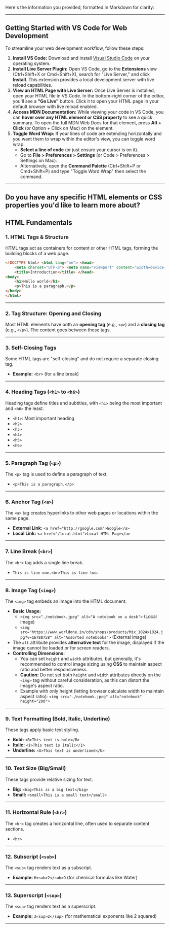 
Here's the information you provided, formatted in Markdown for clarity:

---

## Getting Started with VS Code for Web Development

To streamline your web development workflow, follow these steps:

1.  **Install VS Code:** Download and install [Visual Studio Code](https://code.visualstudio.com/) on your operating system.
2.  **Install Live Server Plugin:** Open VS Code, go to the **Extensions** view (Ctrl+Shift+X or Cmd+Shift+X), search for "Live Server," and click **Install**. This extension provides a local development server with live reload capabilities.
3.  **View an HTML Page with Live Server:** Once Live Server is installed, open your HTML file in VS Code. In the bottom-right corner of the editor, you'll see a **"Go Live"** button. Click it to open your HTML page in your default browser with live reload enabled.
4.  **Access MDN Documentation:** While viewing your code in VS Code, you can **hover over any HTML element or CSS property** to see a quick summary. To open the full MDN Web Docs for that element, press **Alt + Click** (or Option + Click on Mac) on the element.
5.  **Toggle Word Wrap:** If your lines of code are extending horizontally and you want them to wrap within the editor's view, you can toggle word wrap.
    * **Select a line of code** (or just ensure your cursor is on it).
    * Go to **File > Preferences > Settings** (or Code > Preferences > Settings on Mac).
    * Alternatively, open the **Command Palette** (Ctrl+Shift+P or Cmd+Shift+P) and type "Toggle Word Wrap" then select the command.

---

Do you have any specific HTML elements or CSS properties you'd like to learn more about?
-----

## HTML Fundamentals

### 1\. HTML Tags & Structure

HTML tags act as containers for content or other HTML tags, forming the building blocks of a web page.

```html
<!DOCTYPE html> <html lang="en"> <head>
    <meta charset="UTF-8"> <meta name="viewport" content="width=device-width, initial-scale=1.0">
    <title>Introduction</title> </head>
<body>
    <h1>Hello world</h1>
    <p>This is a paragraph.</p>
</body>
</html>
```

-----

### 2\. Tag Structure: Opening and Closing

Most HTML elements have both an **opening tag** (e.g., `<p>`) and a **closing tag** (e.g., `</p>`). The content goes between these tags.

-----

### 3\. Self-Closing Tags

Some HTML tags are "self-closing" and do not require a separate closing tag.

  * **Example:** `<br>` (for a line break)

-----

### 4\. Heading Tags (`<h1>` to `<h6>`)

Heading tags define titles and subtitles, with `<h1>` being the most important and `<h6>` the least.

  * `<h1>`: Most important heading
  * `<h2>`
  * `<h3>`
  * `<h4>`
  * `<h5>`
  * `<h6>`

-----

### 5\. Paragraph Tag (`<p>`)

The `<p>` tag is used to define a paragraph of text.

  * `<p>This is a paragraph.</p>`

-----

### 6\. Anchor Tag (`<a>`)

The `<a>` tag creates hyperlinks to other web pages or locations within the same page.

  * **External Link:** `<a href="http://google.com">Google</a>`
  * **Local Link:** `<a href="/local.html">Local HTML Page</a>`

-----

### 7\. Line Break (`<br>`)

The `<br>` tag adds a single line break.

  * `This is line one.<br>This is line two.`

-----

### 8\. Image Tag (`<img>`)

The `<img>` tag embeds an image into the HTML document.

  * **Basic Usage:**
      * `<img src="./notebook.jpeg" alt="A notebook on a desk">` (Local image)
      * `<img src="https://www.worldone.in/cdn/shops/products/Mix_1024x1024.jpg?v=16788758" alt="Assorted notebooks">` (External image)
  * The `alt` attribute provides **alternative text** for the image, displayed if the image cannot be loaded or for screen readers.
  * **Controlling Dimensions:**
      * You can set `height` and `width` attributes, but generally, it's recommended to control image sizing using **CSS** to maintain aspect ratio and better responsiveness.
      * **Caution:** Do not set both `height` and `width` attributes directly on the `<img>` tag without careful consideration, as this can distort the image's aspect ratio.
      * Example with only height (letting browser calculate width to maintain aspect ratio): `<img src="./notebook.jpeg" alt="notebook" height="200">`

-----

### 9\. Text Formatting (Bold, Italic, Underline)

These tags apply basic text styling.

  * **Bold:** `<B>This text is bold</B>`
  * **Italic:** `<I>This text is italic</I>`
  * **Underline:** `<U>This text is underlined</U>`

-----

### 10\. Text Size (Big/Small)

These tags provide relative sizing for text.

  * **Big:** `<big>This is a big text</big>`
  * **Small:** `<small>This is a small text</small>`

-----

### 11\. Horizontal Rule (`<hr>`)

The `<hr>` tag creates a horizontal line, often used to separate content sections.

  * `<hr>`

-----

### 12\. Subscript (`<sub>`)

The `<sub>` tag renders text as a subscript.

  * **Example:** `H<sub>2</sub>O` (for chemical formulas like Water)

-----

### 13\. Superscript (`<sup>`)

The `<sup>` tag renders text as a superscript.

  * **Example:** `2<sup>2</sup>` (for mathematical exponents like 2 squared)

-----